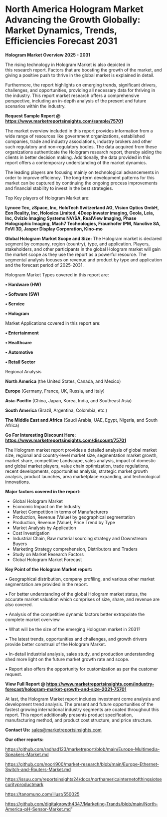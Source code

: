 # North America Hologram Market Advancing the Growth Globally: Market Dynamics, Trends, Efficiencies Forecast 2031

<Strong> Hologram Market Overview 2025 - 2031</strong>

The rising technology in Hologram Market is also depicted in this research report. Factors that are boosting the growth of the market, and giving a positive push to thrive in the global market is explained in detail.

Furthermore, the report highlights on emerging trends, significant drivers, challenges, and opportunities, providing all necessary data for thriving in the industry. This report market research offers a comprehensive perspective, including an in-depth analysis of the present and future scenarios within the industry.

<strong>Request Sample Report @ <a href=https://www.marketreportsinsights.com/sample/75701>https://www.marketreportsinsights.com/sample/75701</a></strong>

The market overview included in this report provides information from a wide range of resources like government organizations, established companies, trade and industry associations, industry brokers and other such regulatory and non-regulatory bodies. The data acquired from these organizations authenticate the Hologram research report, thereby aiding the clients in better decision making. Additionally, the data provided in this report offers a contemporary understanding of the market dynamics.

The leading players are focusing mainly on technological advancements in order to improve efficiency. The long-term development patterns for this market can be captured by continuing the ongoing process improvements and financial stability to invest in the best strategies.

Top Key players of Hologram Market are:

<strong>Lyncee Tec, zSpace, Inc, HoloTech Switzerland AG, Vision Optics GmbH, Eon Reality, Inc, Holoxica Limited, 4Deep inwater imaging, Geola, Leia, Inc, Ovizio Imaging Systems NV/SA, RealView Imaging, Phase Holographic Imaging, Mach7 Technologies, Fraunhofer IPM, Nanolive SA, FoVI 3D, Jasper Display Corporation, Kino-mo</strong>

<strong><b>Global Hologram Market Scope and Size:</b></strong>
The Hologram market is declared segment by company, region (country), type, and application. Players, stakeholders, and other participants in the global Hologram market will gain the market scope as they use the report as a powerful resource. The segmental analysis focuses on revenue and product by type and application and the forecast period of 2025-2031.

Hologram Market Types covered in this report are:

<strong>• Hardware (HW)

• Software (SW)

• Service

• Hologram</strong>

Market Applications covered in this report are:

<strong>• Entertainment

• Healthcare

• Automotive

• Retail Sector</strong> 

Regional Analysis

<strong>North America</strong> (the United States, Canada, and Mexico)

<strong>Europe</strong> (Germany, France, UK, Russia, and Italy)

<strong>Asia-Pacific</strong> (China, Japan, Korea, India, and Southeast Asia)

<strong>South America</strong> (Brazil, Argentina, Colombia, etc.)

<strong>The Middle East and Africa</strong> (Saudi Arabia, UAE, Egypt, Nigeria, and South Africa)

<strong>Go For Interesting Discount Here: <a href=https://www.marketreportsinsights.com/discount/75701>https://www.marketreportsinsights.com/discount/75701</a></strong>

The Hologram market report provides a detailed analysis of global market size, regional and country-level market size, segmentation market growth, market share, competitive Landscape, sales analysis, impact of domestic and global market players, value chain optimization, trade regulations, recent developments, opportunities analysis, strategic market growth analysis, product launches, area marketplace expanding, and technological innovations.

<strong><b>Major factors covered in the report:</b></strong>
<ul>
  <li>Global Hologram Market </li>
  <li>Economic Impact on the Industry</li>
  <li>Market Competition in terms of Manufacturers</li>
  <li>Production, Revenue (Value) by geographical segmentation</li>
  <li>Production, Revenue (Value), Price Trend by Type</li>
  <li>Market Analysis by Application</li>
  <li>Cost Investigation</li>
  <li>Industrial Chain, Raw material sourcing strategy and Downstream Buyers</li>
  <li>Marketing Strategy comprehension, Distributors and Traders</li>
  <li>Study on Market Research Factors</li>
  <li>Global Hologram Market Forecast</li>
</ul>

<strong><b>Key Point of the Hologram Market report:</b></strong>

• Geographical distribution, company profiling, and various other market segmentation are provided in the report.

• For better understanding of the global Hologram market status, the accurate market valuation which comprises of size, share, and revenue are also covered.

• Analysis of the competitive dynamic factors better extrapolate the complete market overview

• What will be the size of the emerging Hologram market in 2031?

• The latest trends, opportunities and challenges, and growth drivers provide better construal of the Hologram Market.

• In-detail industrial analysis, sales study, and production understanding shed more light on the future market growth rate and scope.

• Report also offers the opportunity for customization as per the customer request.

<strong><b>View Full Report @ <a href=https://www.marketreportsinsights.com/industry-forecast/hologram-market-growth-and-size-2021-75701>https://www.marketreportsinsights.com/industry-forecast/hologram-market-growth-and-size-2021-75701</a></b></strong>


At last, the Hologram Market report includes investment come analysis and development trend analysis. The present and future opportunities of the fastest growing international industry segments are coated throughout this report. This report additionally presents product specification, manufacturing method, and product cost structure, and price structure.

<strong>Contact Us:</strong>
sales@marketreportsinsights.com

<strong>Our other reports:</strong>

<a href=https://github.com/radhad123/marketreport/blob/main/Europe-Multimedia-Speakers-Market.md>https://github.com/radhad123/marketreport/blob/main/Europe-Multimedia-Speakers-Market.md</a>

<a href=https://github.com/noori900/market-research/blob/main/Europe-Ethernet-Switch-and-Routers-Market.md>https://github.com/noori900/market-research/blob/main/Europe-Ethernet-Switch-and-Routers-Market.md</a>

<a href=https://issuu.com/reportsinsights24/docs/northamericainternetofthingsiotsecurityproductmark>https://issuu.com/reportsinsights24/docs/northamericainternetofthingsiotsecurityproductmark</a>

<a href=https://tanomuno.com/illust/550025>https://tanomuno.com/illust/550025</a>

<a href=https://github.com/digitalgrowth4347/Marketing-Trands/blob/main/North-America-pH-Sensor-Market.md>https://github.com/digitalgrowth4347/Marketing-Trands/blob/main/North-America-pH-Sensor-Market.md</a>"
